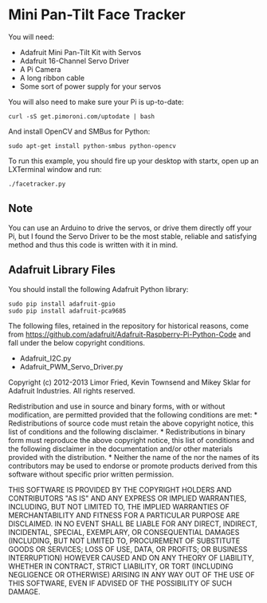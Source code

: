 Mini Pan-Tilt Face Tracker
==========================

You will need:
* Adafruit Mini Pan-Tilt Kit with Servos
* Adafruit 16-Channel Servo Driver
* A Pi Camera
* A long ribbon cable
* Some sort of power supply for your servos

You will also need to make sure your Pi is up-to-date:

    curl -sS get.pimoroni.com/uptodate | bash

And install OpenCV and SMBus for Python:

    sudo apt-get install python-smbus python-opencv

To run this example, you should fire up your desktop with startx,
open up an LXTerminal window and run:

    ./facetracker.py


Note
----

You can use an Arduino to drive the servos, or drive them directly off your Pi, but I found the Servo Driver to be the most stable, reliable and satisfying method and thus this code is written with it in mind.


Adafruit Library Files
----------------------

You should install the following Adafruit Python library:

    sudo pip install adafruit-gpio
    sudo pip install adafruit-pca9685


The following files, retained in the repository for historical reasons, come from https://github.com/adafruit/Adafruit-Raspberry-Pi-Python-Code and fall under the below copyright conditions.

* Adafruit_I2C.py
* Adafruit_PWM_Servo_Driver.py

Copyright (c) 2012-2013 Limor Fried, Kevin Townsend and Mikey Sklar for Adafruit Industries. All rights reserved.

Redistribution and use in source and binary forms, with or without modification, are permitted provided that the following conditions are met: * Redistributions of source code must retain the above copyright notice, this list of conditions and the following disclaimer. * Redistributions in binary form must reproduce the above copyright notice, this list of conditions and the following disclaimer in the documentation and/or other materials provided with the distribution. * Neither the name of the nor the names of its contributors may be used to endorse or promote products derived from this software without specific prior written permission.

THIS SOFTWARE IS PROVIDED BY THE COPYRIGHT HOLDERS AND CONTRIBUTORS "AS IS" AND ANY EXPRESS OR IMPLIED WARRANTIES, INCLUDING, BUT NOT LIMITED TO, THE IMPLIED WARRANTIES OF MERCHANTABILITY AND FITNESS FOR A PARTICULAR PURPOSE ARE DISCLAIMED. IN NO EVENT SHALL BE LIABLE FOR ANY DIRECT, INDIRECT, INCIDENTAL, SPECIAL, EXEMPLARY, OR CONSEQUENTIAL DAMAGES (INCLUDING, BUT NOT LIMITED TO, PROCUREMENT OF SUBSTITUTE GOODS OR SERVICES; LOSS OF USE, DATA, OR PROFITS; OR BUSINESS INTERRUPTION) HOWEVER CAUSED AND ON ANY THEORY OF LIABILITY, WHETHER IN CONTRACT, STRICT LIABILITY, OR TORT (INCLUDING NEGLIGENCE OR OTHERWISE) ARISING IN ANY WAY OUT OF THE USE OF THIS SOFTWARE, EVEN IF ADVISED OF THE POSSIBILITY OF SUCH DAMAGE.
